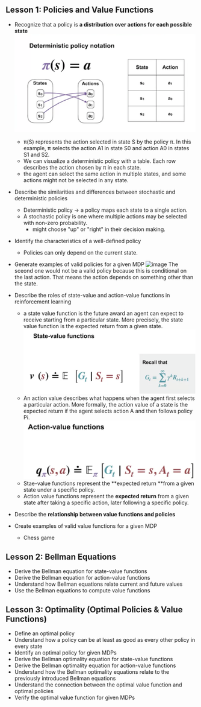 ## Lesson 1: Policies and Value Functions

* Recognize that a policy is **a distribution over actions for each possible state**
![image](/IMG/policy.png)
  *  π(S) represents the action selected in state S by the policy π. In this example, π selects the action A1 in state S0 and action A0 in states S1 and S2. 
  *  We can visualize a deterministic policy with a table. Each row describes the action chosen by π in each state. 
  *  the agent can select the same action in multiple states, and some actions might not be selected in any state. 


* Describe the similarities and differences between stochastic and deterministic policies
  *  Deterministic policy -> a policy maps each state to a single action.
  *  A stochastic policy is one where multiple actions may be selected with non-zero probability.
     *  might choose "up" or "right" in their decision making.


* Identify the characteristics of a well-defined policy
  * Policies can only depend on the current state.
* Generate examples of valid policies for a given MDP
  ![image](/IMG/valid&notvalid.png)
The sceond one would not be a valid policy because this is conditional on the last action. That means the action depends on something other than the state. 

* Describe the roles of state-value and action-value functions in reinforcement learning
  * a state value function is the future award an agent can expect to receive starting from a particular state. More precisely, the state value function is the expected return from a given state.
  ![image](/IMG/state-value.png)
  * An action value describes what happens when the agent first selects a particular action. More formally, the action value of a state is the expected return if the agent selects action A and then follows policy Pi. 
![image](/IMG/action-value.png)
  * Stae-value functions represent the **expected return **from a given state under a specific policy.
  * Action value functions represent the **expected return** from a given state after taking a specific action, later following a specific policy.  


* Describe the **relationship between value functions and policies**
* Create examples of valid value functions for a given MDP
  * Chess game

## Lesson 2: Bellman Equations

* Derive the Bellman equation for state-value functions
* Derive the Bellman equation for action-value functions
* Understand how Bellman equations relate current and future values
* Use the Bellman equations to compute value functions

## Lesson 3: Optimality (Optimal Policies & Value Functions)

* Define an optimal policy
* Understand how a policy can be at least as good as every other policy in every state
* Identify an optimal policy for given MDPs
* Derive the Bellman optimality equation for state-value functions
* Derive the Bellman optimality equation for action-value functions
* Understand how the Bellman optimality equations relate to the previously introduced Bellman equations
* Understand the connection between the optimal value function and optimal policies
* Verify the optimal value function for given MDPs
